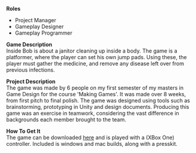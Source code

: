 **Roles**
* Project Manager
* Gameplay Designer
* Gameplay Programmer

**Game Description**  
Inside Bob is about a janitor cleaning up inside a body. The game is a platformer, where
the player can set his own jump pads. Using these, the player must gather the medicine,
and remove any disease left over from previous infections. 

**Project Description**  
The game was made by 6 people on my first semester of my masters in Game Design for the course
'Making Games'. It was made over 8 weeks, from first pitch to final polish. The game was
designed using tools such as brainstorming, prototyping in Unity and design documents.
Producing this game was an exercise in teamwork, considering the vast difference in
backgrounds each member brought to the team. 

**How To Get It**  
The game can be downloaded <a href="https://drive.google.com/file/d/1zU2Qn-OXSYOLJThX91x_1HAx_u11a3SD/view?usp=share_link">here</a> and is
played with a (XBox One) controller. Included is windows and mac builds, along with a presskit.